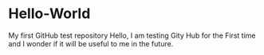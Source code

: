 # Hello-World
My first GitHub test repository
Hello, I am testing Gity Hub for the 
First time and I wonder if it will be useful to me in the future.
